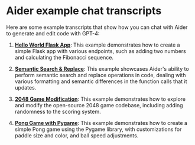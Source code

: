 # Aider example chat transcripts

Here are some example transcripts that show how you can chat with Aider to generate and edit code with GPT-4:

1. [**Hello World Flask App**](hello-world-flask.md): This example demonstrates how to create a simple Flask app with various endpoints, such as adding two numbers and calculating the Fibonacci sequence.

2. [**Semantic Search & Replace**](semantic-search-replace.md): This example showcases Aider's ability to perform semantic search and replace operations in code, dealing with various formatting and semantic differences in the function calls that it updates.

3. [**2048 Game Modification**](2048-game.md): This example demonstrates how to explore and modify the open-source 2048 game codebase, including adding randomness to the scoring system.

4. [**Pong Game with Pygame**](pong.md): This example demonstrates how to create a simple Pong game using the Pygame library, with customizations for paddle size and color, and ball speed adjustments.

